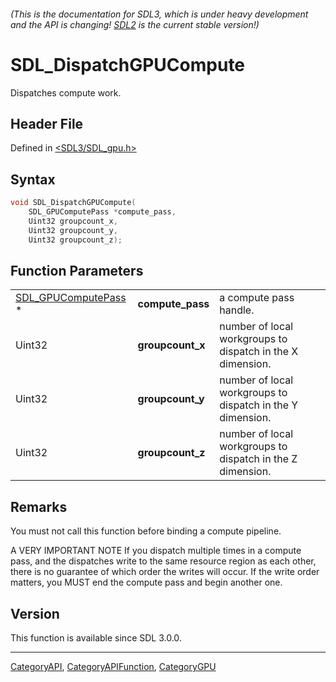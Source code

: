 ###### (This is the documentation for SDL3, which is under heavy development and the API is changing! [SDL2](https://wiki.libsdl.org/SDL2/) is the current stable version!)
# SDL_DispatchGPUCompute

Dispatches compute work.

## Header File

Defined in [<SDL3/SDL_gpu.h>](https://github.com/libsdl-org/SDL/blob/main/include/SDL3/SDL_gpu.h)

## Syntax

```c
void SDL_DispatchGPUCompute(
    SDL_GPUComputePass *compute_pass,
    Uint32 groupcount_x,
    Uint32 groupcount_y,
    Uint32 groupcount_z);
```

## Function Parameters

|                                            |                  |                                                            |
| ------------------------------------------ | ---------------- | ---------------------------------------------------------- |
| [SDL_GPUComputePass](SDL_GPUComputePass) * | **compute_pass** | a compute pass handle.                                     |
| Uint32                                     | **groupcount_x** | number of local workgroups to dispatch in the X dimension. |
| Uint32                                     | **groupcount_y** | number of local workgroups to dispatch in the Y dimension. |
| Uint32                                     | **groupcount_z** | number of local workgroups to dispatch in the Z dimension. |

## Remarks

You must not call this function before binding a compute pipeline.

A VERY IMPORTANT NOTE If you dispatch multiple times in a compute pass, and
the dispatches write to the same resource region as each other, there is no
guarantee of which order the writes will occur. If the write order matters,
you MUST end the compute pass and begin another one.

## Version

This function is available since SDL 3.0.0.

----
[CategoryAPI](CategoryAPI), [CategoryAPIFunction](CategoryAPIFunction), [CategoryGPU](CategoryGPU)

